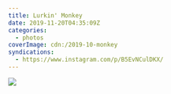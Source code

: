 ```yaml
---
title: Lurkin' Monkey
date: 2019-11-20T04:35:09Z
categories:
  - photos
coverImage: cdn:/2019-10-monkey
syndications:
  - https://www.instagram.com/p/B5EvNCulDKX/
---
```


![](cdn:/2019-10-monkey?class=fw)
